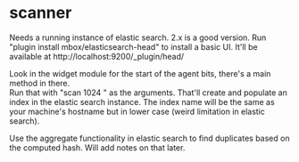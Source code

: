 # scanner

Needs a running instance of elastic search.  2.x is a good version.  Run "plugin install mbox/elasticsearch-head"
to install a basic UI.  It'll be available at http://localhost:9200/_plugin/head/ 

Look in the widget module for the start of the agent bits, there's a main method in there.  
Run that with "scan 1024 <some directory>" as the arguments.  That'll create and populate
an index in the elastic search instance.  The index name will be the same as your machine's 
hostname but in lower case (weird limitation in elastic search). 

Use the aggregate functionality in elastic search to find duplicates based on the computed 
hash.  Will add notes on that later.
